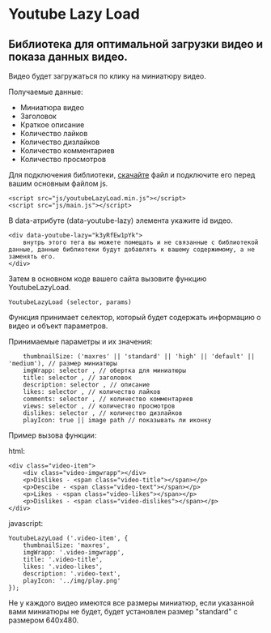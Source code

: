 # Youtube Lazy Load

Библиотека для оптимальной загрузки видео и показа данных видео.
---------

Видео будет загружаться по клику на миниатюру видео.

Получаемые данные:
- Миниатюра видео
- Заголовок
- Краткое описание
- Количество лайков
- Количество дизлайков
- Количество комментариев
- Количество просмотров

Для подключения библиотеки, [скачайте](http://example.com/ "Необязательная подсказка") файл и подключите его перед вашим основным файлом js.

    <script src="js/youtubeLazyLoad.min.js"></script>
    <script src="js/main.js"></script>


В data-атрибуте (data-youtube-lazy) элемента укажите id видео.

    <div data-youtube-lazy="k3yRfEw1pYk">
        внутрь этого тега вы можете помещать и не связанные с библиотекой данные, данные библиотеки будут добавлять к вашему содержимому, а не заменять его.
    </div>


Затем в основном коде вашего сайта вызовите функцию YoutubeLazyLoad.

    YoutubeLazyLoad (selector, params)

Функция принимает селектор, который будет содержать информацию о видео и объект параметров.

Принимаемые параметры и их значения:

        thumbnailSize: ('maxres' || 'standard' || 'high' || 'default' || 'medium'), // размер миниатюры
        imgWrapp: selector , // обертка для миниатюры
        title: selector , // заголовок
        description: selector , // описание
        likes: selector , // количество лайков
        comments: selector , // количество комментариев
        views: selector , // количество просмотров
        dislikes: selector , // количество дизлайков
        playIcon: true || image path // показывать ли иконку


Пример вызова функции:

html:

    <div class="video-item">
        <div class="video-imgwrapp"></div>
        <p>Dislikes - <span class="video-title"></span></p>
        <p>Descibe - <span class="video-text"></span></p>
        <p>Likes - <span class="video-likes"></span></p>
        <p>Dislikes - <span class="video-dislikes"></span></p>
    </div>

javascript:

    YoutubeLazyLoad ('.video-item', {
        thumbnailSize: 'maxres',
        imgWrapp: '.video-imgwrapp',
        title: '.video-title',
        likes: '.video-likes',
        description: '.video-text',
        playIcon: '../img/play.png'
    });


Не у каждого видео имеются все размеры миниатюр, если указанной вами миниатюры не будет, будет установлен размер "standard" с размером 640x480.

